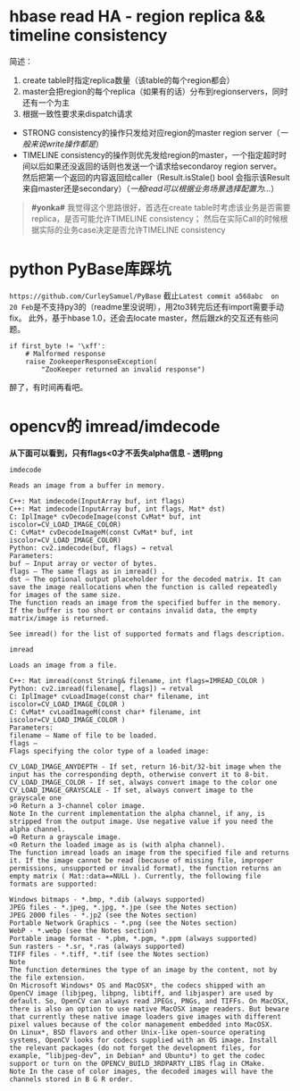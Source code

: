 
# hbase read HA - region replica && timeline consistency
简述：
1. create table时指定replica数量（该table的每个region都会）
2. master会把region的每个replica（如果有的话）分布到regionservers，同时还有一个为主
3. 根据一致性要求来dispatch请求
  * STRONG consistency的操作只发给对应region的master region server（*一般来说write操作都是*）
  * TIMELINE consistency的操作则优先发给region的master，一个指定超时时间以后如果还没返回的话则也发送一个请求给secondaroy region server。 然后把第一个返回的内容返回给caller（Result.isStale() bool 会指示该Result来自master还是secondary）（*一般read可以根据业务场景选择配置为...*）
  > **#yonka#** 我觉得这个思路很好，首选在create table时考虑该业务是否需要replica，是否可能允许TIMELINE consistency； 然后在实际Call的时候根据实际的业务case决定是否允许TIMELINE consistency


# python PyBase库踩坑
`https://github.com/CurleySamuel/PyBase`
截止`Latest commit a568abc  on 20 Feb`是不支持py3的（readme里没说明），用2to3转完后还有import需要手动fix。
此外，基于hbase 1.0，还会去locate master，然后跟zk的交互还有些问题。
```
if first_byte != '\xff':
    # Malformed response
    raise ZookeeperResponseException(
        "ZooKeeper returned an invalid response")
```
醉了，有时间再看吧。


# opencv的 imread/imdecode
**从下面可以看到，只有flags<0才不丢失alpha信息 - 透明png**
```
imdecode

Reads an image from a buffer in memory.

C++: Mat imdecode(InputArray buf, int flags)
C++: Mat imdecode(InputArray buf, int flags, Mat* dst)
C: IplImage* cvDecodeImage(const CvMat* buf, int iscolor=CV_LOAD_IMAGE_COLOR)
C: CvMat* cvDecodeImageM(const CvMat* buf, int iscolor=CV_LOAD_IMAGE_COLOR)
Python: cv2.imdecode(buf, flags) → retval
Parameters:
buf – Input array or vector of bytes.
flags – The same flags as in imread() .
dst – The optional output placeholder for the decoded matrix. It can save the image reallocations when the function is called repeatedly for images of the same size.
The function reads an image from the specified buffer in the memory. If the buffer is too short or contains invalid data, the empty matrix/image is returned.

See imread() for the list of supported formats and flags description.

imread

Loads an image from a file.

C++: Mat imread(const String& filename, int flags=IMREAD_COLOR )
Python: cv2.imread(filename[, flags]) → retval
C: IplImage* cvLoadImage(const char* filename, int iscolor=CV_LOAD_IMAGE_COLOR )
C: CvMat* cvLoadImageM(const char* filename, int iscolor=CV_LOAD_IMAGE_COLOR )
Parameters:
filename – Name of file to be loaded.
flags –
Flags specifying the color type of a loaded image:

CV_LOAD_IMAGE_ANYDEPTH - If set, return 16-bit/32-bit image when the input has the corresponding depth, otherwise convert it to 8-bit.
CV_LOAD_IMAGE_COLOR - If set, always convert image to the color one
CV_LOAD_IMAGE_GRAYSCALE - If set, always convert image to the grayscale one
>0 Return a 3-channel color image.
Note In the current implementation the alpha channel, if any, is stripped from the output image. Use negative value if you need the alpha channel.
=0 Return a grayscale image.
<0 Return the loaded image as is (with alpha channel).
The function imread loads an image from the specified file and returns it. If the image cannot be read (because of missing file, improper permissions, unsupported or invalid format), the function returns an empty matrix ( Mat::data==NULL ). Currently, the following file formats are supported:

Windows bitmaps - *.bmp, *.dib (always supported)
JPEG files - *.jpeg, *.jpg, *.jpe (see the Notes section)
JPEG 2000 files - *.jp2 (see the Notes section)
Portable Network Graphics - *.png (see the Notes section)
WebP - *.webp (see the Notes section)
Portable image format - *.pbm, *.pgm, *.ppm (always supported)
Sun rasters - *.sr, *.ras (always supported)
TIFF files - *.tiff, *.tif (see the Notes section)
Note
The function determines the type of an image by the content, not by the file extension.
On Microsoft Windows* OS and MacOSX*, the codecs shipped with an OpenCV image (libjpeg, libpng, libtiff, and libjasper) are used by default. So, OpenCV can always read JPEGs, PNGs, and TIFFs. On MacOSX, there is also an option to use native MacOSX image readers. But beware that currently these native image loaders give images with different pixel values because of the color management embedded into MacOSX.
On Linux*, BSD flavors and other Unix-like open-source operating systems, OpenCV looks for codecs supplied with an OS image. Install the relevant packages (do not forget the development files, for example, “libjpeg-dev”, in Debian* and Ubuntu*) to get the codec support or turn on the OPENCV_BUILD_3RDPARTY_LIBS flag in CMake.
Note In the case of color images, the decoded images will have the channels stored in B G R order.
```
